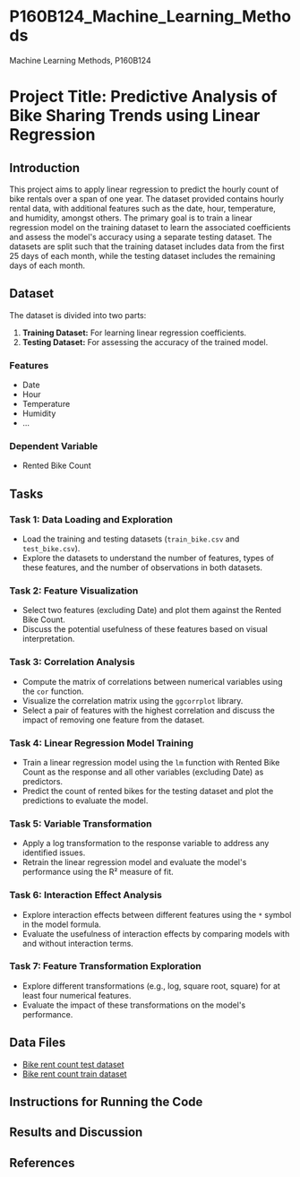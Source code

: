 # P160B124_Machine_Learning_Methods
Machine Learning Methods, P160B124
# Project Title: Predictive Analysis of Bike Sharing Trends using Linear Regression

## Introduction
This project aims to apply linear regression to predict the hourly count of bike rentals over a span of one year. The dataset provided contains hourly rental data, with additional features such as the date, hour, temperature, and humidity, amongst others. The primary goal is to train a linear regression model on the training dataset to learn the associated coefficients and assess the model's accuracy using a separate testing dataset. The datasets are split such that the training dataset includes data from the first 25 days of each month, while the testing dataset includes the remaining days of each month.

## Dataset
The dataset is divided into two parts:
1. **Training Dataset:** For learning linear regression coefficients.
2. **Testing Dataset:** For assessing the accuracy of the trained model.

### Features
- Date
- Hour
- Temperature
- Humidity
- ... 

### Dependent Variable
- Rented Bike Count

## Tasks

### Task 1: Data Loading and Exploration
- Load the training and testing datasets (`train_bike.csv` and `test_bike.csv`).
- Explore the datasets to understand the number of features, types of these features, and the number of observations in both datasets.

### Task 2: Feature Visualization
- Select two features (excluding Date) and plot them against the Rented Bike Count.
- Discuss the potential usefulness of these features based on visual interpretation.

### Task 3: Correlation Analysis
- Compute the matrix of correlations between numerical variables using the `cor` function.
- Visualize the correlation matrix using the `ggcorrplot` library.
- Select a pair of features with the highest correlation and discuss the impact of removing one feature from the dataset.

### Task 4: Linear Regression Model Training
- Train a linear regression model using the `lm` function with Rented Bike Count as the response and all other variables (excluding Date) as predictors.
- Predict the count of rented bikes for the testing dataset and plot the predictions to evaluate the model.

### Task 5: Variable Transformation
- Apply a log transformation to the response variable to address any identified issues.
- Retrain the linear regression model and evaluate the model's performance using the R² measure of fit.

### Task 6: Interaction Effect Analysis
- Explore interaction effects between different features using the `*` symbol in the model formula.
- Evaluate the usefulness of interaction effects by comparing models with and without interaction terms.

### Task 7: Feature Transformation Exploration
- Explore different transformations (e.g., log, square root, square) for at least four numerical features.
- Evaluate the impact of these transformations on the model's performance.

## Data Files
- [Bike rent count test dataset](link_to_test_dataset)
- [Bike rent count train dataset](link_to_train_dataset)

## Instructions for Running the Code


## Results and Discussion


## References

